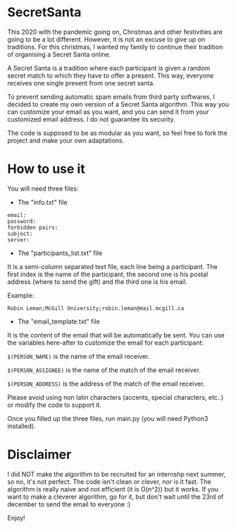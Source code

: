 # SecretSanta

This 2020 with the pandemic going on, Christmas and other festivities are going to be a lot different. However, it is not an excuse to give up on traditions.
For this christmas, I wanted my family to continue their tradition of organising a Secret Santa online.

A Secret Santa is a tradition where each participant is given a random secret match to which they have to offer a present. This way, everyone receives one 
single present from one secret santa.

To prevent sending automatic spam emails from third party softwares, I decided to create my own version of a Secret Santa algorithm. This way you can customize your
email as you want, and you can send it from your customized email address. I do not guarantee its security.

The code is supposed to be as modular as you want, so feel free to fork the project and make your own adaptations.

# How to use it

You will need three files:

- The "info.txt" file

```
email:
password:
forbidden pairs: 
subject:
server:
```

- The "participants_list.txt" file

It is a semi-column separated text file, each line being a participant. The first index is the name of the participant, the second one is his postal address (where to send the gift) and the third one is his email.

Example:

```
Robin Leman;McGill University;robin.leman@mail.mcgill.ca
```

- The "email_template.txt" file

It is the content of the email that will be automatically be sent. You can use the variables here-after to customize the email for each participant:

```$(PERSON_NAME)``` is the name of the email receiver.

```$(PERSON_ASSIGNEE)``` is the name of the match of the email receiver.

```$(PERSON_ADDRESS)``` is the address of the match of the email receiver.

Please avoid using non latin characters (accents, special characters, etc..) or modify the code to support it.

Once you filled up the three files, run main.py (you will need Python3 installed).

# Disclaimer

I did NOT make the algorithm to be recruited for an internshp next summer, so no, it's not perfect. The code isn't clean or clever, nor is it fast. 
The algorithm is really naive and not efficient (it is O(n^2)) but it works. If you want to make a cleverer algorithm, go for it, but don't wait until the 23rd of
december to send the email to everyone :)

Enjoy!
